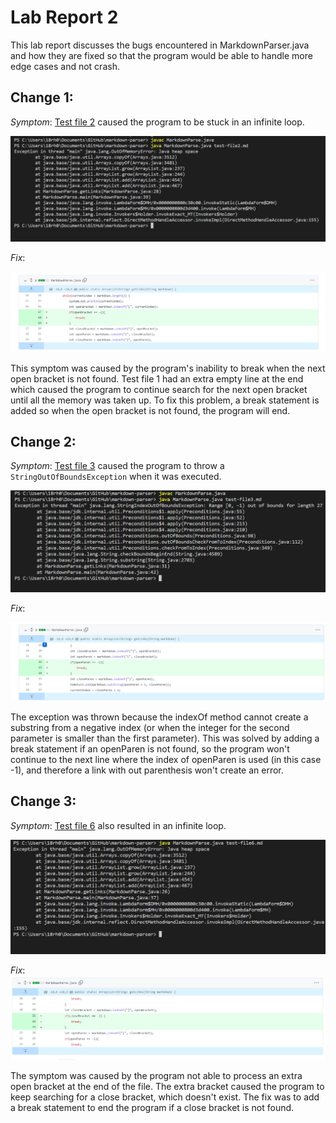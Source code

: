 # __Lab Report 2__

This lab report discusses the bugs encountered in MarkdownParser.java and how they are fixed so that the program would be able to handle more edge cases and not crash.

## Change 1:
*Symptom*: [Test file 2](https://github.com/Rena2025/markdown-parser/edit/main/test-file2.md) caused the program to be stuck in an infinite loop.

![image](lab2-bug1new.png)

*Fix*:

![image](lab2-change1.png)

This symptom was caused by the program's inability to break when the next open bracket is not found. Test file 1 had an extra empty line at the end which caused the program to continue search for the next open bracket until all the memory was taken up. To fix this problem, a break statement is added so when the open bracket is not found, the program will end.


## Change 2:
*Symptom*: [Test file 3](https://github.com/Rena2025/markdown-parser/edit/main/test-file3.md) caused the program to throw a `StringOutOfBoundsException` when it was executed.

![image](lab2-bug2.png)

*Fix*:

![image](lab2-change2.png)

The exception was thrown because the indexOf method cannot create a substring from a negative index (or when the integer for the second parameter is smaller than the first parameter). This was solved by adding a break statement if an openParen is not found, so the program won't continue to the next line where the index of openParen is used (in this case -1), and therefore a link with out parenthesis won't create an error.

## Change 3:
*Symptom*: [Test file 6](https://github.com/Rena2025/markdown-parser/edit/main/test-file6.md) also resulted in an infinite loop.

![image](lab2-bug3.png)

*Fix*:
![image](lab2-change3.png)

The symptom was caused by the program not able to process an extra open bracket at the end of the file. The extra bracket caused the program to keep searching for a close bracket, which doesn't exist. The fix was to add a break statement to end the program if a close bracket is not found.
